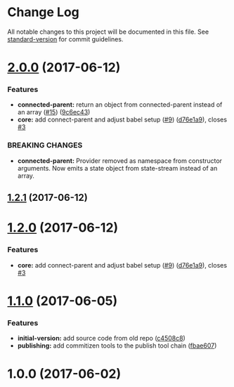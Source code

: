 # Change Log

All notable changes to this project will be documented in this file. See [standard-version](https://github.com/conventional-changelog/standard-version) for commit guidelines.

<a name="2.0.0"></a>
# [2.0.0](https://github.com/LinasMatkasse/planck-state/compare/v1.1.0...v2.0.0) (2017-06-12)


### Features

* **connected-parent:** return an object from connected-parent instead of an array ([#15](https://github.com/LinasMatkasse/planck-state/issues/15)) ([9c6ec43](https://github.com/LinasMatkasse/planck-state/commit/9c6ec43))
* **core:** add connect-parent and adjust babel setup ([#9](https://github.com/LinasMatkasse/planck-state/issues/9)) ([d76e1a9](https://github.com/LinasMatkasse/planck-state/commit/d76e1a9)), closes [#3](https://github.com/LinasMatkasse/planck-state/issues/3)


### BREAKING CHANGES

* **connected-parent:** Provider removed as namespace from constructor arguments. Now emits a state object
from state-stream instead of an array.



<a name="1.2.1"></a>
## [1.2.1](https://github.com/LinasMatkasse/planck-state/compare/v1.2.0...v1.2.1) (2017-06-12)



<a name="1.2.0"></a>
# [1.2.0](https://github.com/LinasMatkasse/planck-state/compare/v1.1.0...v1.2.0) (2017-06-12)


### Features

* **core:** add connect-parent and adjust babel setup ([#9](https://github.com/LinasMatkasse/planck-state/issues/9)) ([d76e1a9](https://github.com/LinasMatkasse/planck-state/commit/d76e1a9)), closes [#3](https://github.com/LinasMatkasse/planck-state/issues/3)



<a name="1.1.0"></a>
# [1.1.0](https://github.com/LinasMatkasse/planck-state/compare/v1.0.0...v1.1.0) (2017-06-05)


### Features

* **initial-version:**  add source code from old repo ([c4508c8](https://github.com/LinasMatkasse/planck-state/commit/c4508c8))
* **publishing:** add commitizen tools to the publish tool chain ([fbae607](https://github.com/LinasMatkasse/planck-state/commit/fbae607))



<a name="1.0.0"></a>
# 1.0.0 (2017-06-02)
